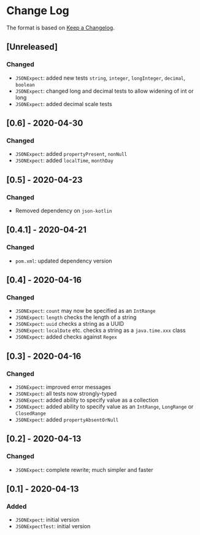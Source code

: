 # Change Log

The format is based on [Keep a Changelog](http://keepachangelog.com/).

## [Unreleased]
### Changed
- `JSONExpect`: added new tests `string`, `integer`, `longInteger`, `decimal`, `boolean`
- `JSONExpect`: changed long and decimal tests to allow widening of int or long
- `JSONExpect`: added decimal scale tests

## [0.6] - 2020-04-30
### Changed
- `JSONExpect`: added `propertyPresent`, `nonNull`
- `JSONExpect`: added `localTime`, `monthDay`

## [0.5] - 2020-04-23
### Changed
- Removed dependency on `json-kotlin`

## [0.4.1] - 2020-04-21
### Changed
- `pom.xml`: updated dependency version

## [0.4] - 2020-04-16
### Changed
- `JSONExpect`: `count` may now be specified as an `IntRange`
- `JSONExpect`: `length` checks the length of a string
- `JSONExpect`: `uuid` checks a string as a UUID
- `JSONExpect`: `localDate` etc. checks a string as a `java.time.xxx` class
- `JSONExpect`: added checks against `Regex`

## [0.3] - 2020-04-16
### Changed
- `JSONExpect`: improved error messages
- `JSONExpect`: all tests now strongly-typed
- `JSONExpect`: added ability to specify value as a collection
- `JSONExpect`: added ability to specify value as an `IntRange`, `LongRange` or `ClosedRange`
- `JSONExpect`: added `propertyAbsentOrNull`

## [0.2] - 2020-04-13
### Changed
- `JSONExpect`: complete rewrite; much simpler and faster

## [0.1] - 2020-04-13
### Added
- `JSONExpect`: initial version
- `JSONExpectTest`: initial version
